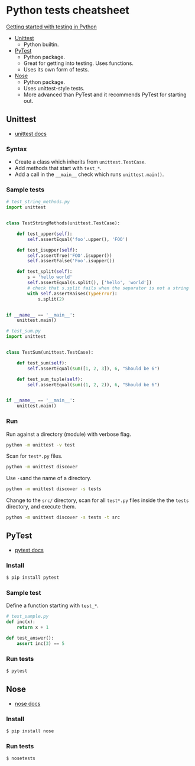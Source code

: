 # Python tests cheatsheet

[Getting started with testing in Python](https://realpython.com/python-testing/)

- [Unittest](#unittest) 
	- Python builtin.
- [PyTest](#pytest) 
	- Python package. 
	- Great for getting into testing. Uses functions.
	- Uses its own form of tests.
- [Nose](#nose)
	- Python package.
	- Uses unittest-style tests.
	- More advanced than PyTest and it recommends PyTest for starting out.


## Unittest

- [unittest docs](https://docs.python.org/3/library/unittest.html)



### Syntax 

- Create a class which inherits from `unittest.TestCase`. 
- Add methods that start with `test_*`.
- Add a call in the `__main__` check which runs `unittest.main()`.
 
 
### Sample tests

```python
# test_string_methods.py
import unittest


class TestStringMethods(unittest.TestCase):

    def test_upper(self):
        self.assertEqual('foo'.upper(), 'FOO')

    def test_isupper(self):
        self.assertTrue('FOO'.isupper())
        self.assertFalse('Foo'.isupper())

    def test_split(self):
        s = 'hello world'
        self.assertEqual(s.split(), ['hello', 'world'])
        # check that s.split fails when the separator is not a string
        with self.assertRaises(TypeError):
            s.split(2)


if __name__ == '__main__':
    unittest.main()
```

```python
# test_sum.py
import unittest


class TestSum(unittest.TestCase):

    def test_sum(self):
        self.assertEqual(sum([1, 2, 3]), 6, "Should be 6")

    def test_sum_tuple(self):
        self.assertEqual(sum((1, 2, 2)), 6, "Should be 6")


if __name__ == '__main__':
    unittest.main()
```

### Run

Run against a directory (module) with verbose flag.

```sh
python -m unittest -v test
```

Scan for `test*.py` files.

```sh
python -m unittest discover
```

Use `-s`and the name of a directory.
```sh
python -m unittest discover -s tests
```

Change to the `src/` directory, scan for all `test*.py` files inside the the `tests` directory, and execute them.

```sh
python -m unittest discover -s tests -t src
```

## PyTest

- [pytest docs](https://docs.pytest.org/en/latest/)

### Install

```sh
$ pip install pytest
```

### Sample test

Define a function starting with `test_*`. 


```python
# test_sample.py
def inc(x):
    return x + 1

def test_answer():
    assert inc(3) == 5
```

### Run tests

```sh
$ pytest
```

## Nose

- [nose docs](https://nose.readthedocs.io/en/latest/)

### Install

```sh
$ pip install nose
```

### Run tests

```sh
$ nosetests
```
<!--stackedit_data:
eyJoaXN0b3J5IjpbMTQyMDUzNTUxOV19
-->